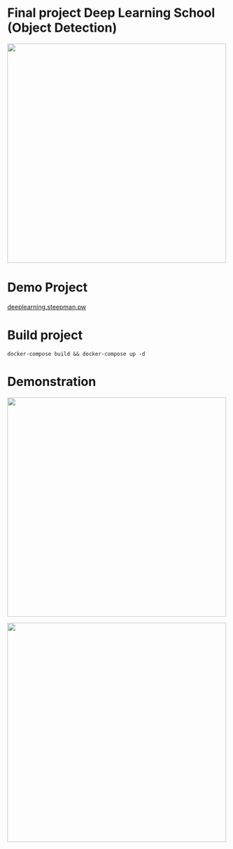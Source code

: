 # Final project Deep Learning School (Object Detection)
<p style="display: flex, align-items: center;"><img src="https://static.tildacdn.com/tild6636-3531-4239-b465-376364646465/Deep_Learning_School.png", width=500></p>

# Demo Project
[deeplearning.steepman.pw](http://deeplearning.steepman.pw/)

# Build project
```
docker-compose build && docker-compose up -d
```

# Demonstration
<p style="align: center;"><img src="https://i.imgur.com/h5iYn39.png", width=500></p>
<p style="align: center;"><img src="https://i.imgur.com/P0PEyXf.png", width=500></p>
